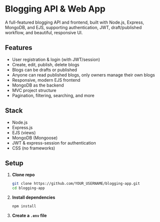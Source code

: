 # Blogging API & Web App

A full-featured blogging API and frontend, built with Node.js, Express, MongoDB, and EJS, supporting authentication, JWT, draft/published workflow, and beautiful, responsive UI.

## Features

- User registration & login (with JWT/session)
- Create, edit, publish, delete blogs
- Blogs can be drafts or published
- Anyone can read published blogs, only owners manage their own blogs
- Responsive, modern EJS frontend
- MongoDB as the backend
- MVC project structure
- Pagination, filtering, searching, and more

## Stack

- Node.js
- Express.js
- EJS (views)
- MongoDB (Mongoose)
- JWT & express-session for authentication
- CSS (no frameworks)

## Setup

1. **Clone repo**
    ```bash
    git clone https://github.com/YOUR_USERNAME/blogging-app.git
    cd blogging-app
    ```

2. **Install dependencies**
    ```bash
    npm install
    ```

3. **Create a `.env` file**  
